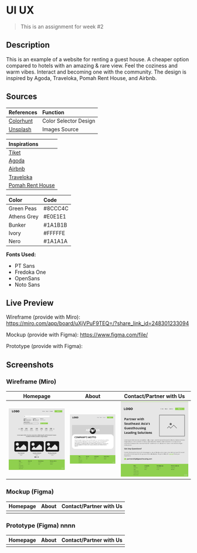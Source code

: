 # UI UX

> This is an assignment for week #2

## Description

This is an example of a website for renting a guest house. A cheaper option compared to hotels with an amazing & rare view.
Feel the coziness and warm vibes. Interact and becoming one with the community. The design is inspired by Agoda, Traveloka, Pomah Rent House, and Airbnb.

## Sources

| References                         | Function              |
| :--------------------------------- | :-------------------- |
| [Colorhunt](https://colorhunt.co/) | Color Selector Design |
| [Unsplash](https://unsplash.com/)  | Images Source         |

| Inspirations                    |
| :------------------------------ |
| [Tiket](https://www.tiket.com)  |
| [Agoda](https://www.agoda.com/) |
| [Airbnb](https://www.airbnb.com/)
| [Traveloka](https://www.traveloka.com) |
| [Pomah Rent House](https://dribbble.com/shots/10737300-Pomah-Rent-House-Landing-Page) |

| Color       | Code    |
| :---------- | :------ |
| Green Peas  | #8CCC4C |
| Athens Grey | #E0E1E1 |
| Bunker      | #1A1B1B |
| Ivory       | #FFFFFE |
| Nero        | #1A1A1A |

**Fonts Used:**

- PT Sans
- Fredoka One
- OpenSans
- Noto Sans

## Live Preview

Wireframe (provide with Miro): https://miro.com/app/board/uXjVPuF9TEQ=/?share_link_id=248301233094

Mockup (provide with Figma): https://www.figma.com/file/

Prototype (provide with Figma):

## Screenshots

### Wireframe (Miro)

|              **Homepage**               |              **About**               |                **Contact/Partner with Us**                 |
| :-------------------------------------: | :----------------------------------: | :--------------------------------------------------------: |
| ![Home](/assets/wireframe/home.jpg) | ![About](/assets/wireframe/about.jpg) | ![Contact/Partner with Us](/assets/wireframe/contact.jpg) |

### Mockup (Figma)

| **Homepage** | **About** | **Contact/Partner with Us** |
| :----------: | :-------: | :-------------------------: |
|              |           |                             |

### Prototype (Figma) nnnn

| **Homepage** | **About** | **Contact/Partner with Us** |
| :----------: | :-------: | :-------------------------: |
|              |           |                             |
